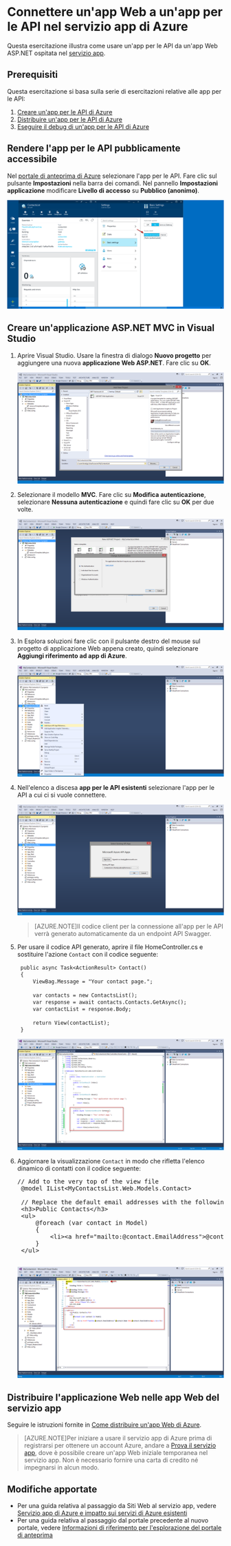 <properties 
   pageTitle="Connettere un'app Web a un'app per le API nel servizio app di Azure" 
   description="Questa esercitazione illustra come usare un'app per le API da un'app Web ASP.NET ospitata nel servizio app di Azure." 
   services="app-service\web" 
   documentationCenter=".net" 
   authors="syntaxc4" 
   manager="yochayk" 
   editor="jimbe"/>

<tags
   ms.service="app-service-web"
   ms.devlang="dotnet"
   ms.topic="article"
   ms.tgt_pltfrm="na"
   ms.workload="web" 
   ms.date="03/24/2015"
   ms.author="cfowler"/>

# Connettere un'app Web a un'app per le API nel servizio app di Azure

Questa esercitazione illustra come usare un'app per le API da un'app Web ASP.NET ospitata nel [servizio app](../app-service.md).

## Prerequisiti

Questa esercitazione si basa sulla serie di esercitazioni relative alle app per le API:

1. [Creare un'app per le API di Azure](../app-service-dotnet-create-api-app)
3. [Distribuire un'app per le API di Azure](../app-service-dotnet-deploy-api-app)
4. [Eseguire il debug di un'app per le API di Azure](../app-service-dotnet-remotely-debug-api-app)

## Rendere l'app per le API pubblicamente accessibile

Nel [portale di anteprima di Azure](http://go.microsoft.com/fwlink/?LinkId=529715) selezionare l'app per le API. Fare clic sul pulsante **Impostazioni** nella barra dei comandi. Nel pannello **Impostazioni applicazione** modificare **Livello di accesso** su **Pubblico (anonimo)**.

![](./media/app-service-web-connect-web-app-to-saas-api/4-5-Change-Access-Level-To-Public.png)

## Creare un'applicazione ASP.NET MVC in Visual Studio

1. Aprire Visual Studio. Usare la finestra di dialogo **Nuovo progetto** per aggiungere una nuova **applicazione Web ASP.NET**. Fare clic su **OK**.

	![File > Nuovo > Web > Applicazione Web ASP.NET](./media/app-service-web-connect-web-app-to-saas-api/1-Create-New-MVC-App-For-Consumption.png)

1. Selezionare il modello **MVC**. Fare clic su **Modifica autenticazione**, selezionare **Nessuna autenticazione** e quindi fare clic su **OK** per due volte.

	![Nuova applicazione ASP.NET](./media/app-service-web-connect-web-app-to-saas-api/2-Change-Auth-To-No-Auth.png)

1. In Esplora soluzioni fare clic con il pulsante destro del mouse sul progetto di applicazione Web appena creato, quindi selezionare **Aggiungi riferimento ad app di Azure**.

	![Aggiungere un riferimento a un'app per le API di Azure...](./media/app-service-web-connect-web-app-to-saas-api/3-Add-Azure-API-App-SDK.png)

1. Nell'elenco a discesa **app per le API esistenti** selezionare l'app per le API a cui ci si vuole connettere.

	![Selezionare un'app per le API esistente](./media/app-service-web-connect-web-app-to-saas-api/4-Add-Azure-API-App-SDK-Dialog.png)

	>[AZURE.NOTE]Il codice client per la connessione all'app per le API verrà generato automaticamente da un endpoint API Swagger.

1. Per usare il codice API generato, aprire il file HomeController.cs e sostituire l'azione `Contact` con il codice seguente:

	    public async Task<ActionResult> Contact()
	    {
	        ViewBag.Message = "Your contact page.";
	
	        var contacts = new ContactsList();
	        var response = await contacts.Contacts.GetAsync();
	        var contactList = response.Body;
	
	        return View(contactList);
	    }

	![Aggiornamenti codice HomeController.cs](./media/app-service-web-connect-web-app-to-saas-api/5-Write-Code-Which-Leverages-Swagger-Generated-Code.png)

1. Aggiornare la visualizzazione `Contact` in modo che rifletta l'elenco dinamico di contatti con il codice seguente:
	<pre>// Add to the very top of the view file
	@model IList&lt;MyContactsList.Web.Models.Contact&gt;
	
	// Replace the default email addresses with the following
    &lt;h3&gt;Public Contacts&lt;/h3&gt;
    &lt;ul&gt;
        @foreach (var contact in Model)
        {
            &lt;li&gt;&lt;a href=&quot;mailto:@contact.EmailAddress&quot;&gt;@contact.Name &amp;lt;@contact.EmailAddress&amp;gt;&lt;/a&gt;&lt;/li&gt;
        }
    &lt;/ul&gt; 
	</pre>

	![Contact.cshtml Code Updates](./media/app-service-web-connect-web-app-to-saas-api/6-Update-View-To-Reflect-Changes.png)

## Distribuire l'applicazione Web nelle app Web del servizio app

Seguire le istruzioni fornite in [Come distribuire un'app Web di Azure](web-sites-deploy.md).

>[AZURE.NOTE]Per iniziare a usare il servizio app di Azure prima di registrarsi per ottenere un account Azure, andare a [Prova il servizio app](http://go.microsoft.com/fwlink/?LinkId=523751), dove è possibile creare un'app Web iniziale temporanea nel servizio app. Non è necessario fornire una carta di credito né impegnarsi in alcun modo.

## Modifiche apportate
* Per una guida relativa al passaggio da Siti Web al servizio app, vedere [Servizio app di Azure e impatto sui servizi di Azure esistenti](http://go.microsoft.com/fwlink/?LinkId=529714)
* Per una guida relativa al passaggio dal portale precedente al nuovo portale, vedere [Informazioni di riferimento per l'esplorazione del portale di anteprima](http://go.microsoft.com/fwlink/?LinkId=529715)
 

<!-----HONumber=August15_HO6-->